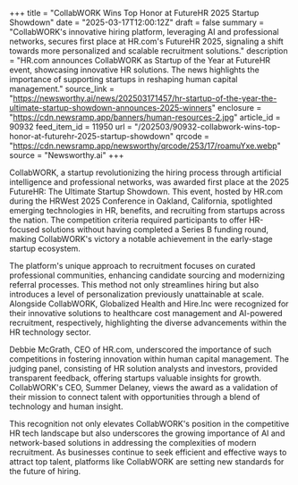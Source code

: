 +++
title = "CollabWORK Wins Top Honor at FutureHR 2025 Startup Showdown"
date = "2025-03-17T12:00:12Z"
draft = false
summary = "CollabWORK's innovative hiring platform, leveraging AI and professional networks, secures first place at HR.com's FutureHR 2025, signaling a shift towards more personalized and scalable recruitment solutions."
description = "HR.com announces CollabWORK as Startup of the Year at FutureHR event, showcasing innovative HR solutions. The news highlights the importance of supporting startups in reshaping human capital management."
source_link = "https://newsworthy.ai/news/202503171457/hr-startup-of-the-year-the-ultimate-startup-showdown-announces-2025-winners"
enclosure = "https://cdn.newsramp.app/banners/human-resources-2.jpg"
article_id = 90932
feed_item_id = 11950
url = "/202503/90932-collabwork-wins-top-honor-at-futurehr-2025-startup-showdown"
qrcode = "https://cdn.newsramp.app/newsworthy/qrcode/253/17/roamuYxe.webp"
source = "Newsworthy.ai"
+++

<p>CollabWORK, a startup revolutionizing the hiring process through artificial intelligence and professional networks, was awarded first place at the 2025 FutureHR: The Ultimate Startup Showdown. This event, hosted by HR.com during the HRWest 2025 Conference in Oakland, California, spotlighted emerging technologies in HR, benefits, and recruiting from startups across the nation. The competition criteria required participants to offer HR-focused solutions without having completed a Series B funding round, making CollabWORK's victory a notable achievement in the early-stage startup ecosystem.</p><p>The platform's unique approach to recruitment focuses on curated professional communities, enhancing candidate sourcing and modernizing referral processes. This method not only streamlines hiring but also introduces a level of personalization previously unattainable at scale. Alongside CollabWORK, Globalized Health and Hire.Inc were recognized for their innovative solutions to healthcare cost management and AI-powered recruitment, respectively, highlighting the diverse advancements within the HR technology sector.</p><p>Debbie McGrath, CEO of HR.com, underscored the importance of such competitions in fostering innovation within human capital management. The judging panel, consisting of HR solution analysts and investors, provided transparent feedback, offering startups valuable insights for growth. CollabWORK's CEO, Summer Delaney, views the award as a validation of their mission to connect talent with opportunities through a blend of technology and human insight.</p><p>This recognition not only elevates CollabWORK's position in the competitive HR tech landscape but also underscores the growing importance of AI and network-based solutions in addressing the complexities of modern recruitment. As businesses continue to seek efficient and effective ways to attract top talent, platforms like CollabWORK are setting new standards for the future of hiring.</p>